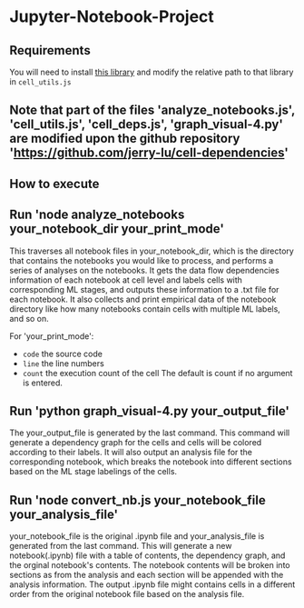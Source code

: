 # Jupyter-Notebook-Project


## Requirements

You will need to install [this library](https://github.com/andrewhead/python-program-analysis/) and modify the relative path to that library in `cell_utils.js`

## Note that part of the files 'analyze_notebooks.js', 'cell_utils.js', 'cell_deps.js', 'graph_visual-4.py' are modified upon the github repository 'https://github.com/jerry-lu/cell-dependencies'

## How to execute

## Run 'node analyze_notebooks your_notebook_dir your_print_mode'
This traverses all notebook files in your_notebook_dir, which is the directory that contains the notebooks you would like to process, and performs a series of analyses on the notebooks. It gets the data flow dependencies information of each notebook at cell level and labels cells with corresponding ML stages, and outputs these information to a .txt file for each notebook. It also collects and print empirical data of the notebook directory like how many notebooks contain cells with multiple ML labels, and so on.

For 'your_print_mode':
- `code` the source code
- `line` the line numbers
- `count` the execution count of the cell
The default is count if no argument is entered.

## Run 'python graph_visual-4.py your_output_file'
The your_output_file is generated by the last command. This command will generate a dependency graph for the cells and cells will be colored according to their labels. It will also output an analysis file for the corresponding notebook, which breaks the notebook into different sections based on the ML stage labelings of the cells.

## Run 'node convert_nb.js your_notebook_file your_analysis_file'
your_notebook_file is the original .ipynb file and your_analysis_file is generated from the last command. This will generate a new notebook(.ipynb) file with a table of contents, the dependency graph, and the orginal notebook's contents. The notebook contents will be broken into sections as from the analysis and each section will be appended with the analysis information. The output .ipynb file might contains cells in a different order from the original notebook file based on the analysis file.

